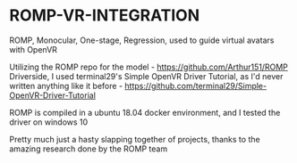 # ROMP-VR-INTEGRATION
ROMP, Monocular, One-stage, Regression, used to guide virtual avatars with OpenVR

Utilizing the ROMP repo for the model - https://github.com/Arthur151/ROMP
Driverside, I used terminal29's Simple OpenVR Driver Tutorial, as I'd never written anything like it before - https://github.com/terminal29/Simple-OpenVR-Driver-Tutorial

ROMP is compiled in a ubuntu 18.04 docker environment, and I tested the driver on windows 10

Pretty much just a hasty slapping together of projects, thanks to the amazing research done by the ROMP team
